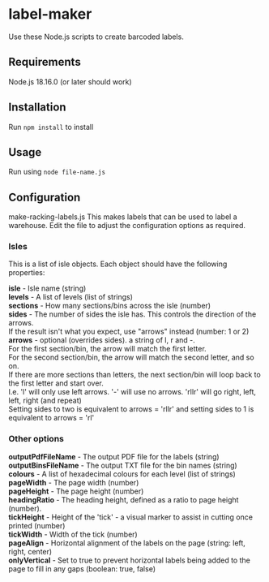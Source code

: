 # label-maker
Use these Node.js scripts to create barcoded labels.

## Requirements
Node.js 18.16.0 (or later should work)

## Installation
Run `npm install` to install 

## Usage
Run using `node file-name.js`

## Configuration
make-racking-labels.js
This makes labels that can be used to label a warehouse.
Edit the file to adjust the configuration options as required. 


### Isles
This is a list of isle objects. Each object should have the following properties:

**isle** - Isle name (string)  
**levels** - A list of levels (list of strings)  
**sections** - How many sections/bins across the isle (number)  
**sides** - The number of sides the isle has. This controls the direction of the arrows.  
            If the result isn't what you expect, use "arrows" instead (number: 1 or 2)  
**arrows** - optional (overrides sides). a string of l, r and -.  
        For the first section/bin, the arrow will match the first letter.  
        For the second section/bin, the arrow will match the second letter, and so on.  
        If there are more sections than letters, the next section/bin will loop back to the first letter and start over.  
        I.e. 'l' will only use left arrows. '-' will use no arrows. 'rllr' will go right, left, left, right (and repeat)  
        Setting sides to two is equivalent to arrows = 'rllr' and setting sides to 1 is equivalent to arrows = 'rl'  

### Other options
**outputPdfFileName** - The output PDF file for the labels (string)  
**outputBinsFileName** - The output TXT file for the bin names (string)  
**colours** - A list of hexadecimal colours for each level (list of strings)  
**pageWidth** - The page width (number)  
**pageHeight** - The page height (number)  
**headingRatio** - The heading height, defined as a ratio to page height (number).  
**tickHeight** - Height of the 'tick' - a visual marker to assist in cutting once printed (number)  
**tickWidth** - Width of the tick (number)  
**pageAlign** - Horizontal alignment of the labels on the page (string: left, right, center)  
**onlyVertical** - Set to true to prevent horizontal labels being added to the page to fill in any gaps (boolean: true, false)  